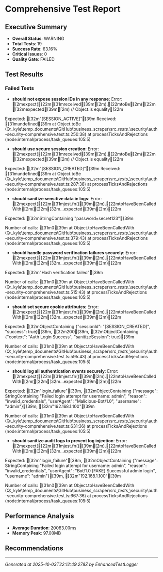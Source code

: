 # Comprehensive Test Report

## Executive Summary
- **Overall Status**: WARNING
- **Total Tests**: 19
- **Success Rate**: 63.16%
- **Critical Issues**: 0
- **Quality Gate**: FAILED

## Test Results
### Failed Tests
- **should not expose session IDs in any response**: Error: [2mexpect([22m[31mreceived[39m[2m).[22mtoBe[2m([22m[32mexpected[39m[2m) // Object.is equality[22m

Expected: [32m"[SESSION_ACTIVE]"[39m
Received: [31mundefined[39m
    at Object.toBe (Q:\_kyle\temp_documents\GitHub\business_scraper\src\__tests__\security\auth-security-comprehensive.test.ts:250:38)
    at processTicksAndRejections (node:internal/process/task_queues:105:5)
- **should use secure session creation**: Error: [2mexpect([22m[31mreceived[39m[2m).[22mtoBe[2m([22m[32mexpected[39m[2m) // Object.is equality[22m

Expected: [32m"[SESSION_CREATED]"[39m
Received: [31mundefined[39m
    at Object.toBe (Q:\_kyle\temp_documents\GitHub\business_scraper\src\__tests__\security\auth-security-comprehensive.test.ts:287:38)
    at processTicksAndRejections (node:internal/process/task_queues:105:5)
- **should sanitize sensitive data in logs**: Error: [2mexpect([22m[31mjest.fn()[39m[2m).[22mtoHaveBeenCalledWith[2m([22m[32m...expected[39m[2m)[22m

Expected: [32mStringContaining "password=secret123"[39m

Number of calls: [31m0[39m
    at Object.toHaveBeenCalledWith (Q:\_kyle\temp_documents\GitHub\business_scraper\src\__tests__\security\auth-security-comprehensive.test.ts:379:43)
    at processTicksAndRejections (node:internal/process/task_queues:105:5)
- **should handle password verification failures securely**: Error: [2mexpect([22m[31mjest.fn()[39m[2m).[22mtoHaveBeenCalledWith[2m([22m[32m...expected[39m[2m)[22m

Expected: [32m"Hash verification failed"[39m

Number of calls: [31m0[39m
    at Object.toHaveBeenCalledWith (Q:\_kyle\temp_documents\GitHub\business_scraper\src\__tests__\security\auth-security-comprehensive.test.ts:515:43)
    at processTicksAndRejections (node:internal/process/task_queues:105:5)
- **should set secure cookie attributes**: Error: [2mexpect([22m[31mjest.fn()[39m[2m).[22mtoHaveBeenCalledWith[2m([22m[32m...expected[39m[2m)[22m

Expected: [32mObjectContaining {"sessionId": "[SESSION_CREATED]", "success": true}[39m, [32m200[39m, [32mObjectContaining {"context": "Auth Login Success", "sanitizeSession": true}[39m

Number of calls: [31m0[39m
    at Object.toHaveBeenCalledWith (Q:\_kyle\temp_documents\GitHub\business_scraper\src\__tests__\security\auth-security-comprehensive.test.ts:595:43)
    at processTicksAndRejections (node:internal/process/task_queues:105:5)
- **should log all authentication events securely**: Error: [2mexpect([22m[31mjest.fn()[39m[2m).[22mtoHaveBeenCalledWith[2m([22m[32m...expected[39m[2m)[22m

Expected: [32m"login_failure"[39m, [32mObjectContaining {"message": StringContaining "Failed login attempt for username: admin", "reason": "invalid_credentials", "userAgent": "Malicious-Bot/1.0", "username": "admin"}[39m, [32m"192.168.1.100"[39m

Number of calls: [31m0[39m
    at Object.toHaveBeenCalledWith (Q:\_kyle\temp_documents\GitHub\business_scraper\src\__tests__\security\auth-security-comprehensive.test.ts:631:36)
    at processTicksAndRejections (node:internal/process/task_queues:105:5)
- **should sanitize audit logs to prevent log injection**: Error: [2mexpect([22m[31mjest.fn()[39m[2m).[22mtoHaveBeenCalledWith[2m([22m[32m...expected[39m[2m)[22m

Expected: [32m"login_failure"[39m, [32mObjectContaining {"message": StringContaining "Failed login attempt for username: admin", "reason": "invalid_credentials", "userAgent": "Bot/1.0 [FAKE] Successful admin login", "username": "admin"}[39m, [32m"192.168.1.100"[39m

Number of calls: [31m0[39m
    at Object.toHaveBeenCalledWith (Q:\_kyle\temp_documents\GitHub\business_scraper\src\__tests__\security\auth-security-comprehensive.test.ts:667:36)
    at processTicksAndRejections (node:internal/process/task_queues:105:5)

## Performance Analysis
- **Average Duration**: 20083.00ms
- **Memory Peak**: 97.00MB

## Recommendations


---
*Generated at 2025-10-03T22:12:49.278Z by EnhancedTestLogger*